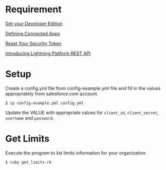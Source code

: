 Requirement
============
[Get your Developer Edition](https://developer.salesforce.com/signup)

[Defining Connected Apps](https://developer.salesforce.com/docs/atlas.en-us.api_rest.meta/api_rest/intro_defining_remote_access_applications.htm)

[Reset Your Security Token](https://help.salesforce.com/articleView?id=user_security_token.htm&type=5)

[Introducing Lightning Platform REST API](https://developer.salesforce.com/docs/atlas.en-us.api_rest.meta/api_rest/intro_what_is_rest_api.htm)

Setup
======
Create a config.yml file from config-example.yml file and fill in the values appropriately from salesforce.com account.


	$ cp config-example.yml config.yml

Update the VALUE with appropriate values for `client_id`, `client_secret`, `username` and `password`.


Get Limits
===========
Execute the program to list limits information for your organization


	$ ruby get_limits.rb


